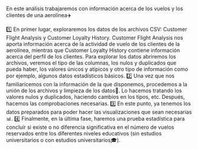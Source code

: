 En este análisis trabajaremos con información acerca de los vuelos y los clientes de una aerolínea✈️ 

1️⃣ En primer lugar, exploraremos los datos de los archivos CSV: Customer Flight Analysis y Customer Loyalty History. 
Customer Flight Analysis nos aporta información acerca de la actividad de vuelo de los clientes de la aerolínea, mientras que Customer Loyalty History contiene información acerca del perfil de los clientes. 
Para explorar los datos abriremos los archivos, veremos el tipo de las columnas, los nulos y duplicados que pueda haber, los valores únicos y atípicos y otro tipo de información como por ejemplo, algunos datos 
estadísticos básicos.
2️⃣ Una vez que nos familiaricemos con la información de la que disponemos, procedemos a la unión de los archivos y limpieza de los datos🧹. Lo hacemos tratando los valores nulos y duplicados, 
haciendo cambios en los tipos, etc. 
Después, hacemos las comprobaciones necesarias.
3️⃣ En este punto, ya tenemos los datos preparados para poder hacer las visualizaciones que sean necesarias📊. 
4️⃣ Finalmente, en la última fase, haremos una prueba estadística para concluír si existe o no diferencia significativa en el número de vuelos reservados entre 
los diferentes niveles educativos (sin estudios universitarios o con estudios universitarios🎓).
